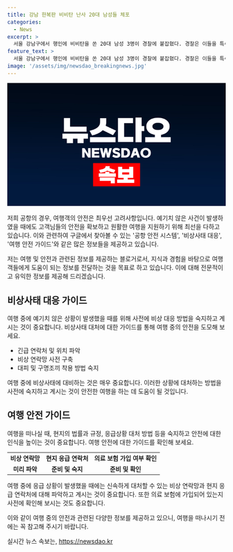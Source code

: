 ```yaml
---
title: 강남 한복판 비비탄 난사 20대 남성들 체포
categories:
  - News
excerpt: >
  서울 강남구에서 행인에 비비탄을 쏜 20대 남성 3명이 경찰에 붙잡혔다. 경찰은 이들을 특수폭행 혐의로 체포했고, 이들은 달리는 자동차 안에서 범행을 저지른 것으로 드러났다. 잡힌 20대 남성들은 호기심과 장난으로 했다고 진술했으며, 경찰은 합법적으로 구매된 비비탄용 소총을 사용했으나 불법 개조 가능성은 열어놓고 조사 중이라고 밝혔다. 
feature_text: >
  서울 강남구에서 행인에 비비탄을 쏜 20대 남성 3명이 경찰에 붙잡혔다. 경찰은 이들을 특수폭행 혐의로 체포했고, 이들은 달리는 자동차 안에서 범행을 저지른 것으로 드러났다. 잡힌 20대 남성들은 호기심과 장난으로 했다고 진술했으며, 경찰은 합법적으로 구매된 비비탄용 소총을 사용했으나 불법 개조 가능성은 열어놓고 조사 중이라고 밝혔다. 
image: '/assets/img/newsdao_breakingnews.jpg'
---
```


<p><img src="/assets/img/newsdao_breakingnews.jpg" alt="ranknews 속보" /></p>

<p>저희 공항의 경우, 여행객의 안전은 최우선 고려사항입니다. 예기치 않은 사건이 발생하였을 때에도 고객님들의 안전을 확보하고 원활한 여행을 지원하기 위해 최선을 다하고 있습니다. 이와 관련하여 구글에서 찾아볼 수 있는 '공항 안전 시스템', '비상사태 대응', '여행 안전 가이드'와 같은 많은 정보들을 제공하고 있습니다. </p>

<p>저는 여행 및 안전과 관련된 정보를 제공하는 블로거로서, 지식과 경험을 바탕으로 여행객들에게 도움이 되는 정보를 전달하는 것을 목표로 하고 있습니다. 이에 대해 전문적이고 유익한 정보를 제공해 드리겠습니다. </p>

<h2 data-ke-size="size26">비상사태 대응 가이드</h2>

<p data-ke-size="size16">여행 중에 예기치 않은 상황이 발생했을 때를 위해 사전에 비상 대응 방법을 숙지하고 계시는 것이 중요합니다. 비상사태 대처에 대한 가이드를 통해 여행 중의 안전을 도모해 보세요.</p>

<ul>
  <li>긴급 연락처 및 위치 파악</li>
  <li>비상 연락망 사전 구축</li>
  <li>대피 및 구명조끼 착용 방법 숙지</li>
</ul>

<p data-ke-size="size16">여행 중에 비상사태에 대비하는 것은 매우 중요합니다. 이러한 상황에 대처하는 방법을 사전에 숙지하고 계시는 것이 안전한 여행을 하는 데 도움이 될 것입니다.</p>

<h2 data-ke-size="size26">여행 안전 가이드</h2>

<p data-ke-size="size16">여행을 떠나실 때, 현지의 법률과 규정, 응급상황 대처 방법 등을 숙지하고 안전에 대한 인식을 높이는 것이 중요합니다. 여행 안전에 대한 가이드를 확인해 보세요.</p>

<table>
  <tr>
    <td style="text-align: center; height: 17px;"><b>비상 연락망</b></td>
    <td style="text-align: center; height: 17px;"><b>현지 응급 연락처</b></td>
    <td style="text-align: center; height: 17px;"><b>의료 보험 가입 여부 확인</b></td>
  </tr>
  <tr>
    <td style="text-align: center; height: 17px;"><b>미리 파악</b></td>
    <td style="text-align: center; height: 17px;"><b>준비 및 숙지</b></td>
    <td style="text-align: center; height: 17px;"><b>준비 및 확인</b></td>
  </tr>
</table>

<p data-ke-size="size16">여행 중에 응급 상황이 발생했을 때에는 신속하게 대처할 수 있는 비상 연락망과 현지 응급 연락처에 대해 파악하고 계시는 것이 중요합니다. 또한 의료 보험에 가입되어 있는지 사전에 확인해 보시는 것도 중요합니다.</p>

<p>이와 같이 여행 중의 안전과 관련된 다양한 정보를 제공하고 있으니, 여행을 떠나시기 전에는 꼭 참고해 주시기 바랍니다.</p>
실시간 뉴스 속보는, <a href="https://newsdao.kr" rel="dofollow">https://newsdao.kr</a>



